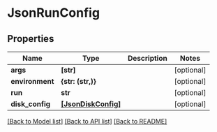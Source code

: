 # JsonRunConfig


## Properties
Name | Type | Description | Notes
------------ | ------------- | ------------- | -------------
**args** | **[str]** |  | [optional] 
**environment** | **{str: (str,)}** |  | [optional] 
**run** | **str** |  | [optional] 
**disk_config** | [**[JsonDiskConfig]**](JsonDiskConfig.md) |  | [optional] 

[[Back to Model list]](../README.md#documentation-for-models) [[Back to API list]](../README.md#documentation-for-api-endpoints) [[Back to README]](../README.md)


